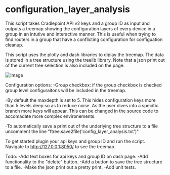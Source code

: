 # configuration_layer_analysis

This script takes Cradlepoint API v2 keys and a group ID as input and outputs a treemap showing the configuration layers of every device in a group in an intutive 
and interactive manner.
This is useful when trying to find routers in a group that have a conflicting configuration for configuation cleanup. 

This script uses the plotly and dash libraries to diplay the treemap. The data is stored in a tree structure using the treelib library. Note that a json print out of the current tree 
selection is also included on the page. 

![image](https://user-images.githubusercontent.com/51377202/157099755-51ed3d18-e304-43b9-bd4f-80636ab92439.png)

Configuration options:
-Group checkbox: if the group checkbox is checked group level configuraitons will be included in the treemap.

-By default the maxdepth is set to 5. This hides configuration keys more than 5 levels deep so as to reduce noise. As the user dives into a specific branch more keys will appear.
This can be changed in the source code to accomadate more complex environements. 

-To automatically save a print out of the underlying tree structure to a file uncomment the line "ftree.save2file('config_layer_analysis.txt')"


To get started plugin your api keys and group ID and run the script. Navigate to http://127.0.0.1:8050/ to see the treemap. 

Todo: 
-Add text boxes for api keys and group ID on dash page.
-Add functionality to the "delete" button.
-Add a button to save the tree structure to a file.
-Make the json print out a pretty print.
-Add unit tests.
